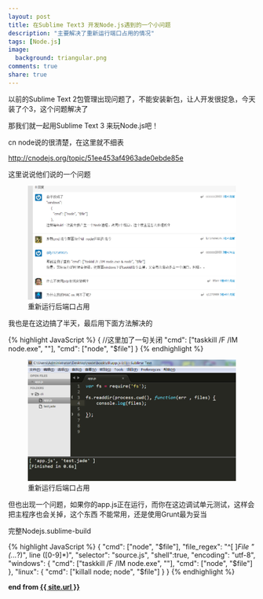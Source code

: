 ```yaml
---
layout: post
title: 在Sublime Text3 开发Node.js遇到的一个小问题
description: "主要解决了重新运行端口占用的情况"
tags: [Node.js]
image:
  background: triangular.png
comments: true
share: true
---
```



以前的Sublime Text 2包管理出现问题了，不能安装新包，让人开发很捉急，今天装了个3，这个问题解决了

那我们就一起用Sublime Text 3 来玩Node.js吧！

cn node说的很清楚，在这里就不细表

<a href="http://cnodejs.org/topic/51ee453af4963ade0ebde85e">http://cnodejs.org/topic/51ee453af4963ade0ebde85e</a>

这里说说他们说的一个问题

<figure>
	<a href="/images/article/10.jpg">
		<img src="/images/article/10.jpg" alt="home" />
	</a>
	<figcaption>重新运行后端口占用</figcaption>
</figure>

我也是在这边搞了半天，最后用下面方法解决的

<!--more-->

{% highlight JavaScript %}
{
	//这里加了一句关闭
	"cmd": ["taskkill /F /IM node.exe", ""],
	"cmd": ["node", "$file"]
}
{% endhighlight %}


<figure>
	<a href="/images/article/9.jpg">
		<img src="/images/article/9.jpg" alt="home" />
	</a>
	<figcaption>重新运行后端口占用</figcaption>
</figure>

但也出现一个问题，如果你的app.js正在运行，而你在这边调试单元测试，这样会把主程序也会关掉，这个东西
不能常用，还是使用Grunt最为妥当

完整Nodejs.sublime-build

{% highlight JavaScript %}
{
  "cmd": ["node", "$file"],
  "file_regex": "^[ ]*File \"(...*?)\", line ([0-9]*)",
  "selector": "source.js",
  "shell":true,
  "encoding": "utf-8",
  "windows":
    {
	"cmd": ["taskkill /F /IM node.exe", ""],
    	"cmd": ["node", "$file"]
    },
  "linux":
    {
        "cmd": ["killall node; node", "$file"]
    }
}
{% endhighlight %}
    
    

<strong>end from <a href="{{ site.url }}"> {{ site.url }}</a></strong>